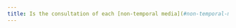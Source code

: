 ```yaml
---
title: Is the consultation of each [non-temporal media](#non-temporal-media) [controllable by the keyboard and any pointing device](#accessible-and-activable-by-the-keyboard-and-all-pointing-device)?
---
```

